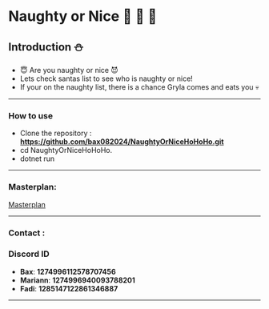 
# Naughty or Nice :santa:  :christmas_tree: :gift:

## Introduction  :snowman:

- :innocent:  Are you naughty or nice  :smiling_imp:
- Lets check santas list to see who is naughty or nice! 
- If your on the naughty list, there is a chance Gryla comes and eats you  :skull:

---

### How to use

- Clone the repository : **https://github.com/bax082024/NaughtyOrNiceHoHoHo.git**
- cd NaughtyOrNiceHoHoHo.
- dotnet run


---

### Masterplan:

[Masterplan](/Masterplan/Prosjektuke-skisse.PNG)

---
### Contact :

### Discord ID

- **Bax**: **1274996112578707456**
- **Mariann**: **1274996940093788201**
- **Fadi**: **1285147122861346887**

---
